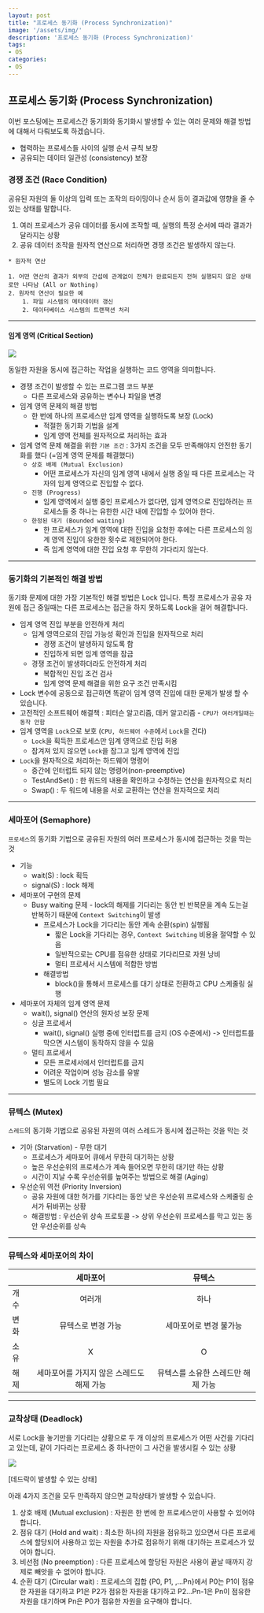 ```yaml
---
layout: post
title: "프로세스 동기화 (Process Synchronization)"
image: '/assets/img/'
description: '프로세스 동기화 (Process Synchronization)'
tags:
- OS
categories:
- OS
---
```


## 프로세스 동기화 (Process Synchronization)

이번 포스팅에는 프로세스간 동기화와 동기화시 발생할 수 있는 여러 문제와 해결 방법에 대해서 다뤄보도록 하겠습니다.

- 협력하는 프로세스들 사이의 실행 순서 규칙 보장
- 공유되는 데이터 일관성 (consistency) 보장

### 경쟁 조건 (Race Condition)

공유된 자원의 둘 이상의 입력 또는 조작의 타이밍이나 순서 등이 결과값에 영향을 줄 수 있는 상태를 말합니다. 

1. 여러 프로세스가 공유 데이터를 동시에 조작할 때, 실행의 특정 순서에 따라 결과가 달라지는 상황
2. 공유 데이터 조작을 원자적 연산으로 처리하면 경쟁 조건은 발생하지 않는다.

```
* 원자적 연산

1. 어떤 연산의 결과가 외부의 간섭에 관계없이 전체가 완료되든지 전혀 실행되지 않은 상태로만 나타남 (All or Nothing)
2. 원자적 연산이 필요한 예
    1. 파일 시스템의 메타데이터 갱신
    2. 데이터베이스 시스템의 트랜잭션 처리
```

---

#### 임계 영역 (Critical Section)

![](https://miro.medium.com/max/700/1*jUgonhLolQEA7S0wXvJ9Ww.png)

동일한 자원을 동시에 접근하는 작업을 실행하는 코드 영역을 의미합니다.

- 경쟁 조건이 발생할 수 있는 프로그램 코드 부분
    - 다른 프로세스와 공유하는 변수나 파일을 변경
- 임계 영역 문제의 해결 방법
    - 한 번에 하나의 프로세스만 임계 영역을 실행하도록 보장 (Lock)
        - 적절한 동기화 기법을 설계
        - 임계 영역 전체를 원자적으로 처리하는 효과
- 임계 영역 문제 해결을 위한 `기본 조건` : 3가지 조건을 모두 만족해야지 안전한 동기화를 했다 (=임계 영역 문제를 해결했다)
    - `상호 배제 (Mutual Exclusion)`
        - 어떤 프로세스가 자신의 임계 영역 내에서 실행 중일 때 다른 프로세스는 각자의 임계 영역으로 진입할 수 없다.
    - `진행 (Progress)`
        - 임계 영역에서 실행 중인 프로세스가 없다면, 임계 영역으로 진입하려는 프로세스들 중 하나는 유한한 시간 내에 진입할 수 있어야 한다.
    - `한정된 대기 (Bounded waiting)`
        - 한 프로세스가 임계 영역에 대한 진입을 요청한 후에는 다른 프로세스의 임계 영역 진입이 유한한 횟수로 제한되어야 한다.
        - 즉 임계 영역에 대한 진입 요청 후 무한히 기다리지 않는다.

---

### 동기화의 기본적인 해결 방법

동기화 문제에 대한 가장 기본적인 해결 방법은 Lock 입니다. 특정 프로세스가 공유 자원에 접근 중일때는 다른 프로세스는 접근을 하지 못하도록
Lock을 걸어 해결합니다.

- 임계 영역 진입 부분을 안전하게 처리
    - 임계 영역으로의 진입 가능성 확인과 진입을 원자적으로 처리
        - 경쟁 조건이 발생하지 않도록 함
        - 진입하게 되면 임계 영역을 잠금
    - 경쟁 조건이 발생하더라도 안전하게 처리
        - 복합적인 진입 조건 검사
        - 임계 영역 문제 해결을 위한 요구 조건 만족시킴
- Lock 변수에 공동으로 접근하면 똑같이 임계 영역 진입에 대한 문제가 발생 할 수 있습니다.
- 고전적인 소프트웨어 해결책 : 피터슨 알고리즘, 데커 알고리즘 - `CPU가 여러개일때는 동작 안함`
- 임계 영역을 `Lock`으로 보호 (`CPU, 하드웨어 수준`에서 `Lock`을 건다)
    - `Lock`을 획득한 프로세스만 임계 영역으로 진입 허용
    - 잠겨져 있지 않으면 `Lock`을 잠그고 임계 영역에 진입
- `Lock`을 원자적으로 처리하는 하드웨어 명령어
    - 중간에 인터럽트 되지 않는 명령어(non-preemptive)
    - TestAndSet() : 한 워드의 내용을 확인하고 수정하는 연산을 원자적으로 처리
    - Swap() : 두 워드에 내용을 서로 교환하는 연산을 원자적으로 처리
    
---

### 세마포어 (Semaphore)

`프로세스`의 동기화 기법으로 공유된 자원의 여러 프로세스가 동시에 접근하는 것을 막는 것

- 기능
    - wait(S) : lock 획득
    - signal(S) : lock 해제
- 세마포어 구현의 문제
    - Busy waiting 문제 - lock의 해제를 기다리는 동안 빈 반복문을 계속 도는걸 반복하기 때문에 `Context Switching`이 발생
        - 프로세스가 Lock을 기다리는 동안 계속 순환(spin) 실행됨
            - 짧은 Lock을 기다리는 경우, `Context Switching` 비용을 절약할 수 있음
            - 일반적으로는 CPU를 점유한 상태로 기다리므로 자원 낭비
            - 멀티 프로세서 시스템에 적합한 방법
        - 해결방법
            - block()을 통해서 프로세스를 대기 상태로 전환하고 CPU 스케줄링 실행
- 세마포어 자체의 임계 영역 문제
    - wait(), signal() 연산의 원자성 보장 문제
    - 싱글 프로세서
        - wait(), signal() 실행 중에 인터럽트를 금지 (OS 수준에서) -> 인터럽트를 막으면 시스템이 동작하지 않을 수 있음
    - 멀티 프로세서
        - 모든 프로세서에서 인터럽트를 금지
        - 어려운 작업이며 성능 감소를 유발
        - 별도의 Lock 기법 필요
   
---
     
### 뮤텍스 (Mutex)

`스레드`의 동기화 기법으로 공유된 자원의 여러 스레드가 동시에 접근하는 것을 막는 것

- 기아 (Starvation) - 무한 대기
    - 프로세스가 세마포어 큐에서 무한히 대기하는 상황
    - 높은 우선순위의 프로세스가 계속 들어오면 무한히 대기만 하는 상황
    - 시간이 지날 수록 우선순위를 높여주는 방법으로 해결 (Aging)
- 우선순위 역전 (Priority Inversion)
    - 공유 자원에 대한 허가를 기다리는 동안 낮은 우선순위 프로세스와 스케줄링 순서가 뒤바뀌는 상황
    - 해결방법 : 우선순위 상속 프로토콜 -> 상위 우선순위 프로세스를 막고 있는 동안 우선순위를 상속

---

### 뮤텍스와 세마포어의 차이

|  | 세마포어 | 뮤텍스
| :--- | :---: | :---:
| 개수 | 여러개 | 하나
| 변화 | 뮤텍스로 변경 가능 | 세마포어로 변경 불가능
| 소유 | X | O
| 해제 | 세마포어를 가지지 않은 스레드도 해제 가능 | 뮤텍스를 소유한 스레드만 해제 가능

---

### 교착상태 (Deadlock)

서로 Lock을 놓기만을 기다리는 상황으로 두 개 이상의 프로세스가 어떤 사건을 기다리고 있는데, 같이 기다리는 프로세스 중 하나만이 그 사건을 발생시킬 수 있는 상황 

![](https://miro.medium.com/max/700/1*Lmcl0RUw3eVmHUMiHtRWzA.png)

[데드락이 발생할 수 있는 상태]

아래 4가지 조건을 모두 만족하지 않으면 교착상태가 발생할 수 있습니다.

1. 상호 배제 (Mutual exclusion) : 자원은 한 번에 한 프로세스만이 사용할 수 있어야 합니다.
2. 점유 대기 (Hold and wait) : 최소한 하나의 자원을 점유하고 있으면서 다른 프로세스에 할당되어 사용하고 있는 자원을 추가로 점유하기 위해 
대기하는 프로세스가 있어야 합니다.
3. 비선점 (No preemption) : 다른 프로세스에 할당된 자원은 사용이 끝날 때까지 강제로 빼앗을 수 없어야 합니다.
4. 순환 대기 (Circular wait) : 프로세스의 집합 {P0, P1, ,…Pn}에서 P0는 P1이 점유한 자원을 대기하고 P1은 P2가 점유한 자원을 대기하고 P2…Pn-1은 
Pn이 점유한 자원을 대기하며 Pn은 P0가 점유한 자원을 요구해야 합니다.